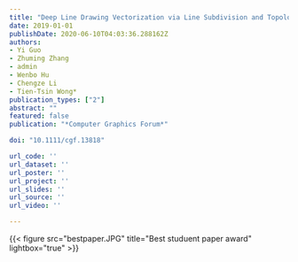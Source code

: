 ```yaml
---
title: "Deep Line Drawing Vectorization via Line Subdivision and Topology Reconstruction"
date: 2019-01-01
publishDate: 2020-06-10T04:03:36.288162Z
authors:
- Yi Guo
- Zhuming Zhang
- admin
- Wenbo Hu
- Chengze Li
- Tien-Tsin Wong*
publication_types: ["2"]
abstract: ""
featured: false
publication: "*Computer Graphics Forum*"

doi: "10.1111/cgf.13818"

url_code: ''
url_dataset: ''
url_poster: ''
url_project: ''
url_slides: ''
url_source: ''
url_video: ''

---
```

{{< figure src="bestpaper.JPG" title="Best studuent paper award" lightbox="true" >}}